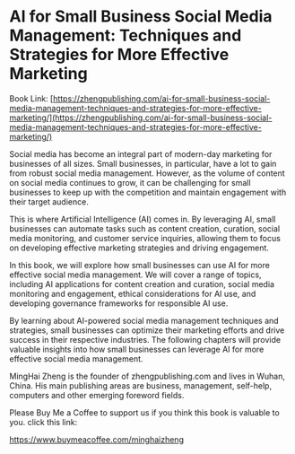 # AI for Small Business Social Media Management: Techniques and Strategies for More Effective Marketing

Book Link: [https://zhengpublishing.com/ai-for-small-business-social-media-management-techniques-and-strategies-for-more-effective-marketing/](https://zhengpublishing.com/ai-for-small-business-social-media-management-techniques-and-strategies-for-more-effective-marketing/)

Social media has become an integral part of modern-day marketing for businesses of all sizes. Small businesses, in particular, have a lot to gain from robust social media management. However, as the volume of content on social media continues to grow, it can be challenging for small businesses to keep up with the competition and maintain engagement with their target audience.

This is where Artificial Intelligence (AI) comes in. By leveraging AI, small businesses can automate tasks such as content creation, curation, social media monitoring, and customer service inquiries, allowing them to focus on developing effective marketing strategies and driving engagement.

In this book, we will explore how small businesses can use AI for more effective social media management. We will cover a range of topics, including AI applications for content creation and curation, social media monitoring and engagement, ethical considerations for AI use, and developing governance frameworks for responsible AI use.

By learning about AI-powered social media management techniques and strategies, small businesses can optimize their marketing efforts and drive success in their respective industries. The following chapters will provide valuable insights into how small businesses can leverage AI for more effective social media management.

MingHai Zheng is the founder of zhengpublishing.com and lives in Wuhan, China. His main publishing areas are business, management, self-help, computers and other emerging foreword fields.

Please Buy Me a Coffee to support us if you think this book is valuable to you. click this link:

https://www.buymeacoffee.com/minghaizheng
